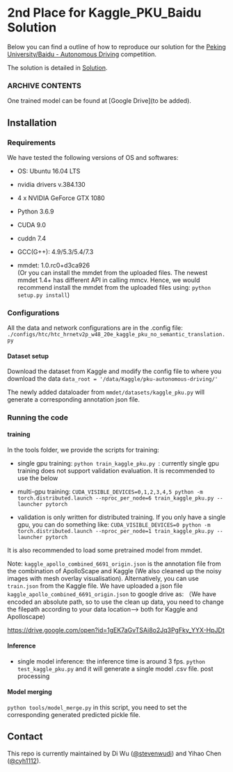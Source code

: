 # 2nd Place for Kaggle_PKU_Baidu Solution

Below you can find a outline of how to reproduce our solution for the
[Peking University/Baidu - Autonomous Driving](https://www.kaggle.com/c/pku-autonomous-driving/) competition.

The solution is detailed in [Solution](README_solution.md).

### ARCHIVE CONTENTS

One trained model can be found at [Google Drive](to be added).


## Installation
### Requirements


We have tested the following versions of OS and softwares:
- OS: Ubuntu 16.04 LTS 
- nvidia drivers v.384.130
- 4 x NVIDIA GeForce GTX 1080

- Python 3.6.9
- CUDA 9.0
- cuddn 7.4
- GCC(G++): 4.9/5.3/5.4/7.3
- mmdet: 1.0.rc0+d3ca926  
(Or you can install the mmdet from the uploaded files. The newest mmdet 1.4+ has different API in calling mmcv.
Hence, we would recommend install the mmdet from the uploaded files using:
`python setup.py install`)

### Configurations
 All the data and network configurations are in the .config file:
 ` ./configs/htc/htc_hrnetv2p_w48_20e_kaggle_pku_no_semantic_translation.py ` 


#### Dataset setup

Download the dataset from Kaggle and modify the config file to where you download the data
`data_root = '/data/Kaggle/pku-autonomous-driving/'`

The newly added dataloader from `mmdet/datasets/kaggle_pku.py`
will generate a corresponding annotation json file.

### Running the code

#### training
In the tools folder, we provide the scripts for training:

- single gpu training: `python train_kaggle_pku.py `: currently single gpu training does not support validation evaluation. It
is recommended to  use the below

- multi-gpu training:  `CUDA_VISIBLE_DEVICES=0,1,2,3,4,5 python -m torch.distributed.launch --nproc_per_node=6 train_kaggle_pku.py --launcher pytorch`

- validation is only written for distributed training. If you only have a single gpu, you can do something like:  `CUDA_VISIBLE_DEVICES=0 python -m torch.distributed.launch --nproc_per_node=1 train_kaggle_pku.py --launcher pytorch`

It is also recommended to load some pretrained model from mmdet.

Note: `kaggle_apollo_combined_6691_origin.json` is the annotation file from the combination of ApolloScape and Kaggle (We also cleaned up the noisy images with mesh overlay visualisation).
Alternatively, you can use `train.json` from the Kaggle file. 
We have uploaded a json file `kaggle_apollo_combined_6691_origin.json` to google drive as:
（We have encoded an absolute path, so to use the clean up data, you need to change the filepath
according to your data location--> both for Kaggle and Apolloscape)

https://drive.google.com/open?id=1gEK7aGvTSAi8o2Jq3PgFky_YYX-HpJDt

#### Inference 

- single model inference:  the inference time is around 3 fps. `python test_kaggle_pku.py` and it will generate a single model .csv file.
post processing

#### Model merging

`python tools/model_merge.py`  in this script, you need to set the corresponding generated predicted pickle file.


## Contact

This repo is currently maintained by Di Wu ([@stevenwudi](http://github.com/stevenwudi)) and Yihao Chen ([@cyh1112](o0o@o0oo0o.cc)).

